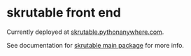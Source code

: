 # skrutable front end

Currently deployed at [skrutable.pythonanywhere.com](http://skrutable.pythonanywhere.com).

See documentation for [skrutable main package](http://github.com/tylergneill/skrutable) for more info.